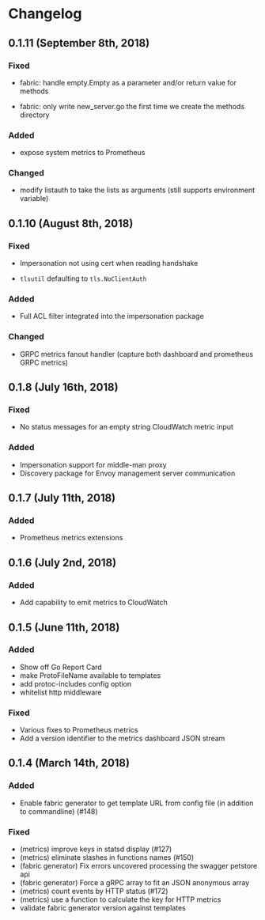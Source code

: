 # Changelog

## 0.1.11 (September 8th, 2018)

### Fixed

- fabric: handle empty.Empty as a parameter and/or return value for methods 

- fabric: only write new_server.go the first time we create the methods directory

### Added

- expose system metrics to Prometheus

### Changed

- modify listauth to take the lists as arguments (still supports environment variable)

## 0.1.10 (August 8th, 2018)

### Fixed

- Impersonation not using cert when reading handshake

- `tlsutil` defaulting to `tls.NoClientAuth`

### Added

- Full ACL filter integrated into the impersonation package

### Changed

- GRPC metrics fanout handler (capture both dashboard and prometheus GRPC metrics)

## 0.1.8 (July 16th, 2018)

### Fixed

- No status messages for an empty string CloudWatch metric input

### Added

- Impersonation support for middle-man proxy
- Discovery package for Envoy management server communication

## 0.1.7 (July 11th, 2018)

### Added

- Prometheus metrics extensions

## 0.1.6 (July 2nd, 2018)

### Added
- Add capability to emit metrics to CloudWatch

## 0.1.5 (June 11th, 2018)

### Added
- Show off Go Report Card
- make ProtoFileName available to templates
- add protoc-includes config option
- whitelist http middleware

### Fixed
- Various fixes to Prometheus metrics
- Add a version identifier to the metrics dashboard JSON stream

## 0.1.4 (March 14th, 2018)

### Added
- Enable fabric generator to get template URL from config file (in addition to commandline) (#148)

### Fixed
- (metrics) improve keys in statsd display (#127)
- (metrics) eliminate slashes in functions names (#150)
- (fabric generator) Fix errors uncovered processing the swagger petstore api
- (fabric generator) Force a gRPC array to fit an JSON anonymous array
- (metrics) count events by HTTP status (#172)
- (metrics) use a function to calculate the key for HTTP metrics
- validate fabric generator version against templates
